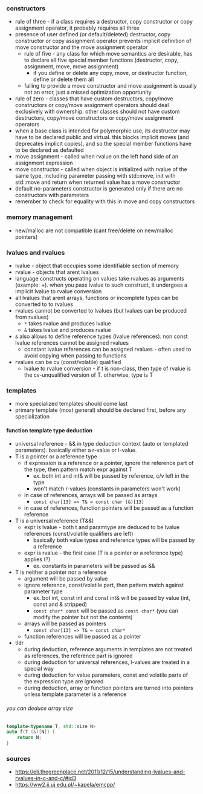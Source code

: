 ### constructors

* rule of three - if a class requires a destructor, copy constructor or copy assignment operator, it probably requires all three
* presence of user defined (or default/deleted) destructor, copy constructor or copy assignment operator prevents implicit definition of move constructor and the move assignment operator
    * rule of five - any class for which move semantics are desirable, has to declare all five special member functions (destructor, copy, assignment, move, move assignment)
        * if you define or delete any copy, move, or destructor function, define or delete them all
    * failing to provide a move constructor and move assignment is usually not an error, just a missed optimization opportunity
* rule of zero - classes that have custom destructors, copy/move constructors or copy/move assignment operators should deal exclusively with ownership. other classes should not have custom destructors, copy/move constructors or copy/move assignment operators
* when a base class is intended for polymorphic use, its destructor may have to be declared public and virtual. this blocks implicit moves (and deprecates implicit copies), and so the special member functions have to be declared as defaulted
* move assignment - called when rvalue on the left hand side of an assignment expression
* move constructor - called when object is initialized with rvalue of the same type, including parameter passing with std::move, init with std::move and return when returned value has a move constructor
* default no-parameters constructor is generated only if there are no constructors with parameters
* remember to check for equality with this in move and copy constructors

### memory management

* new/malloc are not compatible (cant free/delete on new/malloc pointers)

### lvalues and rvalues

* lvalue - object that occupies some identifiable section of memory
* rvalue - objects that arent lvalues
* language constructs operating on values take rvalues as arguments (example: +). when you pass lvalue to such construct, it undergoes a implicit lvalue to rvalue conversion
* all lvalues that arent arrays, functions or incomplete types can be converted to to rvalues
* rvalues cannot be converted to lvalues (but lvalues can be produced from rvalues)
    * `*` takes rvalue and produces lvalue
    * `&` takes lvalue and produces rvalue
* `&` also allows to define reference types (lvalue references). non const lvalue references cannot be assigned rvalues
    * constant lvalue references can be assigned rvalues - often used to avoid copying when passing to functions
* rvalues can be cv (const/volatile) qualified 
    * lvalue to rvalue conversion - if t is non-class, then type of rvalue is the cv-unqualified version of T. otherwise, type is T

### templates

* more specialized templates should come last
* primary template (most general) should be declared first, before any specialization

#### function template type deduction

* universal reference - && in type deduction context (auto or templated parameters). basically either a r-value or l-value.
* T is a pointer or a reference type
    * if expression is a reference or a pointer, ignore the reference part of the type, then pattern match expr against T 
        * ex. both int and int& will be passed by reference, c/v left in the type
        * won't match r-values (constants in parameters won't work)
    * in case of references, arrays will be passed as arrays
        * `const char[13] => T& = const char (&)[13]`
    * in case of references, function pointers will be passed as a function reference
* T is a universal reference (T&&)
    * expr is lvalue - both t and paramtype are deduced to be lvalue references (const/volatile qualifiers are left)
        * basically both value types and reference types will be passed by a reference
    * expr is rvalue - the first case (T is a pointer or a reference type) applies (?)
        * ex. constants in parameters will be passed as &&
* T is neither a pointer nor a reference
    * argument will be passed by value
    * ignore reference, const/volatile part, then pattern match against parameter type
        * ex. bot int, const int and const int& will be passed by value (int, const and & stripped)
        * `const char* const` will be passed as `const char*` (you can modify the pointer but not the contents)
    * arrays will be passed as pointers
        * `const char[13] => T& = const char*`
    * function references will be passed as a pointer
* tldr
    * during deduction, reference arguments in templates are not treated as references, the reference part is ignored
    * during deduction for universal references, l-values are treated in a special way
    * during deduction for value parameters, const and volatile parts of the expression type are ignored
    * during deduction, array or function pointers are turned into pointers unless template parameter is a reference

###### you can deduce array size

```c++
template<typename T, std::size N>
auto f(T (&)[N]) {
    return N;
}
```

### sources

* https://eli.thegreenplace.net/2011/12/15/understanding-lvalues-and-rvalues-in-c-and-c/#id3
* https://ww2.ii.uj.edu.pl/~kapela/emcpp/

